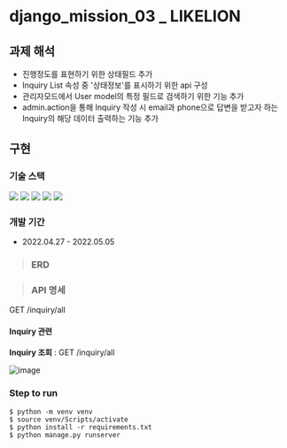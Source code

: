 # django_mission_03 _ LIKELION

## 과제 해석
- 진행정도를 표현하기 위한 상태필드 추가
- Inquiry List 속성 중 '상태정보'를 표시하기 위한 api 구성
- 관리자모드에서 User model의 특정 필드로 검색하기 위한 기능 추가
- admin.action을 통해 Inquiry 작성 시 email과 phone으로 답변을 받고자 하는 Inquiry의 해당 데이터 출력하는 기능 추가

## 구현

### 기술 스택
<img src="https://img.shields.io/badge/Python-3776AB?style=flat-square&logo=Python&logoColor=white"/> <img src="https://img.shields.io/badge/Django-092E20?style=flat-square&logo=Django&logoColor=white"/> <img src="https://img.shields.io/badge/SQLite-003B57?style=flat-square&logo=SQLite&logoColor=white"/> <img src="https://img.shields.io/badge/PyCharm-000000?style=flat-square&logo=PyCharm&logoColor=white"/> <img src="https://img.shields.io/badge/VSCode-007ACC?style=flat-square&logo=Visual Studio Code&logoColor=white"/>

### 개발 기간
- 2022.04.27 - 2022.05.05

> ### ERD

> ### API 명세
GET /inquiry/all


#### Inquiry 관련
**Inquiry 조회** : GET /inquiry/all

![image](https://user-images.githubusercontent.com/67543838/166749500-51318ffc-0cbc-4ac6-9787-3080c8d2fdda.png)

### Step to run
```
$ python -m venv venv
$ source venv/Scripts/activate
$ python install -r requirements.txt
$ python manage.py runserver
```
